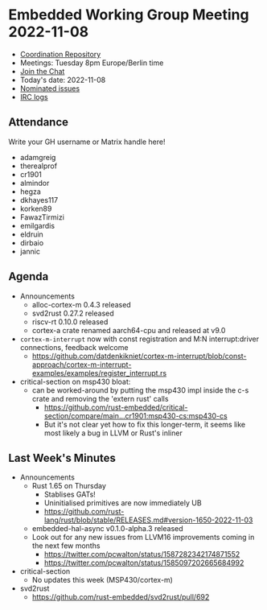 # Embedded Working Group Meeting 2022-11-08

* [Coordination Repository]
* Meetings: Tuesday 8pm Europe/Berlin time
* [Join the Chat]
* Today's date: 2022-11-08
* [Nominated issues](https://github.com/search?q=org%3Arust-embedded+label%3Anominated+is%3Aopen&type=Issues)
* [IRC logs]

[Coordination Repository]: https://github.com/rust-embedded/wg
[Join the Chat]: https://riot.im/app/#/room/#rust-embedded:matrix.org
[IRC logs]: https://libera.irclog.whitequark.org/rust-embedded/2022-11-08

## Attendance

Write your GH username or Matrix handle here!

* adamgreig
* therealprof
* cr1901
* almindor
* hegza
* dkhayes117
* korken89
* FawazTirmizi
* emilgardis
* eldruin
* dirbaio
* jannic


## Agenda

* Announcements
    * alloc-cortex-m 0.4.3 released
    * svd2rust 0.27.2 released
    * riscv-rt 0.10.0 released
    * cortex-a crate renamed aarch64-cpu and released at v9.0
* `cortex-m-interrupt` now with const registration and M:N interrupt:driver connections, feedback welcome
    * https://github.com/datdenkikniet/cortex-m-interrupt/blob/const-approach/cortex-m-interrupt-examples/examples/register_interrupt.rs
* critical-section on msp430 bloat:
    * can be worked-around by putting the msp430 impl inside the c-s crate and removing the 'extern rust' calls
        * https://github.com/rust-embedded/critical-section/compare/main...cr1901:msp430-cs:msp430-cs
        * But it's not clear yet how to fix this longer-term, it seems like most likely a bug in LLVM or Rust's inliner

## Last Week's Minutes

* Announcements
    * Rust 1.65 on Thursday
        * Stablises GATs!
        * Uninitialised primitives are now immediately UB
        * https://github.com/rust-lang/rust/blob/stable/RELEASES.md#version-1650-2022-11-03
    * embedded-hal-async v0.1.0-alpha.3 released
    * Look out for any new issues from LLVM16 improvements coming in the next few months
        * https://twitter.com/pcwalton/status/1587282342174871552
        * https://twitter.com/pcwalton/status/1585097202665684992
* critical-section
    * No updates this week (MSP430/cortex-m)
* svd2rust
    * https://github.com/rust-embedded/svd2rust/pull/692
